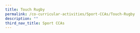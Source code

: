 ```yaml
---
title: Touch Rugby
permalink: /co-curricular-activities/Sport-CCAs/Touch-Rugby
description: ""
third_nav_title: Sport CCAs
---
```

